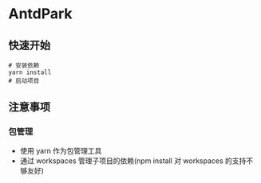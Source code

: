 # AntdPark

## 快速开始

```shell
# 安装依赖
yarn install
# 启动项目

```

## 注意事项

### 包管理

- 使用 yarn 作为包管理工具
- 通过 workspaces 管理子项目的依赖(npm install 对 workspaces 的支持不够友好)

    
